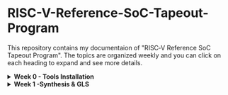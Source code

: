 # RISC-V-Reference-SoC-Tapeout-Program
This repository contains my documentaion of "RISC‑V Reference SoC Tapeout Program". The topics are organized weekly and you can click on each heading to expand and see more details.
<details>
<summary><b>Week 0 - Tools Installation</b></summary>
<br>
    
# Week 0 - Tools installation

## Yosys

<ul>
    <li>Yosys is an open source tool for verilog RTL synthesis.</li>
    <li>It takes verilog code and translates to detailed netlist.</li>
</ul>

```bash
$ git clone https://github.com/YosysHQ/yosys.git
$ cd yosys 
$ sudo apt install make (If make is not installed please install it) 
$ sudo apt-get install build-essential clang bison flex \
    libreadline-dev gawk tcl-dev libffi-dev git \
    graphviz xdot pkg-config python3 libboost-system-dev \
    libboost-python-dev libboost-filesystem-dev zlib1g-dev
$ make 
$ sudo make install
```

![Image Alt](Screenshots/yosys.png)

## Iverilog

<ul>
    <li>Icarus Verilog (iverilog) is a free and open-source software tool for simulating and synthesizing hardware designs written in the Verilog HDL.</li>
</ul>

```bash
sudo apt-get update
sudo apt-get install iverilog
```

![Image Alt](Screenshots/iverilog.png)

## GTKWave

<ul>
    <li>GTKWave is a free, and open-source waveform viewer used for analyzing the results of digital circuit simulations.</li>
</ul>

```bash
$ sudo apt update
$ sudo apt install gtkwave
```

![Image Alt](Screenshots/gtkwave.png)

</details>

<details>
<summary><b>Week 1 -Synthesis & GLS</b></summary>
<br>
    
# Week 1 - Synthesis & GLS
<details>
<summary><b>Day 1 -Introduction to Verilog RTL Desgin and Synthesis</b></summary>
<br>
<h> 
    
## 1. Introduction to  open source simulator - iverilog    
</h>

![Image Alt](Screenshots/iverilog_design_flow.png) 
<ul>
    <li>Design and Test bench are written in Verilog code</li>
    <li>A Verilog testbench is a separate Verilog module designed to verify the functional correctness of a digital design</li>
    <li>A vcd file is generated by iverilog, this can be graphicaly seen wtih the help of gtk wave</li>
</ul>
<h>
    
## 2. Lab using iverilog and gtkwave     
</h>
<br>
clone the workshope repository
<br>

```bash
git clone https://github.com/kunalg123/sky130RTLDesignAndSynthesisWorkshop.git
cd sky130RTLDesignAndSynthesisWorkshop/verilog_files
```
<br>

Verilog code for 2to1 mux 

![Image Alt](Screenshots/code.jpg)

<br>
Compile design and test bench:

```bash
iverilog good_mux.v tb_good_mux.v
```
Run the simulation:

```bash
./a.out
```
view waveform:

```bash
gtkwave tb_good_mux.vcd
```
![Image Alt](Screenshots/mux_graph.jpg)

<h>
    
## 3. Introduction to yosys and logic synthesis
</h>

![Image Alt](Screenshots/yosys_synthesizer.png)

<ul>
    <li>RTL design - Behavioral representation of the required specification</li>
    <li>Synthesis - RTL to Gate level translation</li>
    <li>'.lib' - Collection of logical modules</li>
    <li>Netlist - A gate-level description of a design's logical structure, detailing the interconnections (nets) between standard logic cells (gates, flip-flops) that implement the design's functionality</li>
</ul>

<h>

## 4. Lab using Yosys and Sky130PDK
</h>


</details>

      
</details>

